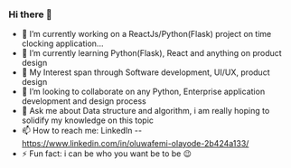 ### Hi there 👋


- 🔭 I’m currently working on a ReactJs/Python(Flask) project on time clocking application...
- 🌱 I’m currently learning Python(Flask), React and anything on product design
-  :thought_balloon: My Interest span through Software development, UI/UX, product design
- 👯 I’m looking to collaborate on any Python, Enterprise application development and design process
- 💬 Ask me about Data structure and algorithm, i am really hoping to solidify my knowledge on this topic
- 📫 How to reach me: LinkedIn -- <a href="https://www.linkedin.com/in/oluwafemi-olayode-2b424a133/">https://www.linkedin.com/in/oluwafemi-olayode-2b424a133/</a>
- ⚡ Fun fact: i can be who you want be to be :wink:
